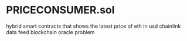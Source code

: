 # PRICECONSUMER.sol
hybrid smart contracts that shows the latest price of eth in usd
chainlink data feed
blockchain oracle problem
